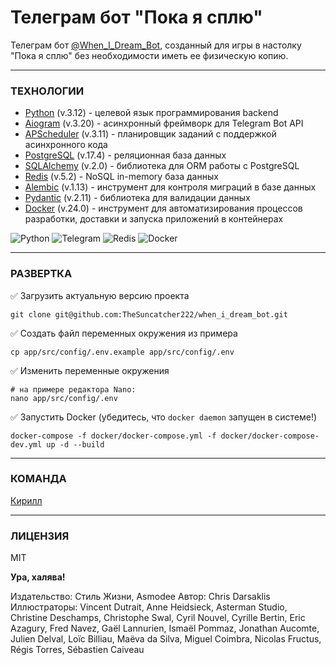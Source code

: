# Телеграм бот "Пока я сплю"

Телеграм бот [@When_I_Dream_Bot](https://t.me/When_I_Dream_Bot?start=c1686051798545-ds), созданный для игры в настолку "Пока я сплю" без необходимости иметь ее физическую копию.

___

### ТЕХНОЛОГИИ

- [Python] (v.3.12) - целевой язык программирования backend
- [Aiogram] (v.3.20) - асинхронный фреймворк для Telegram Bot API
- [APScheduler] (v.3.11) - планировщик заданий с поддержкой асинхронного кода
- [PostgreSQL] (v.17.4) - реляционная база данных
- [SQLAlchemy] (v.2.0) - библиотека для ORM работы с PostgreSQL
- [Redis] (v.5.2) - NoSQL in-memory база данных
- [Alembic] (v.1.13) - инструмент для контроля миграций в базе данных
- [Pydantic] (v.2.11) - библиотека для валидации данных
- [Docker] (v.24.0) - инструмент для автоматизирования процессов разработки, доставки и запуска приложений в контейнерах

![Python](https://img.shields.io/badge/python-3670A0?style=for-the-badge&logo=python&logoColor=ffdd54)
![Telegram](https://img.shields.io/badge/Telegram-2CA5E0?style=for-the-badge&logo=telegram&logoColor=white)
![Redis](https://img.shields.io/badge/redis-%23DD0031.svg?style=for-the-badge&logo=redis&logoColor=white)
![Docker](https://img.shields.io/badge/docker-%230db7ed.svg?style=for-the-badge&logo=docker&logoColor=white)

[Python]: <https://www.python.org/>
[Aiogram]: <https://aiogram.dev/>
[APScheduler]: <https://apscheduler.readthedocs.io/en/latest/>
[PostgreSQL]: <https://www.postgresql.org/>
[SQLAlchemy]: <https://www.sqlalchemy.org/>
[Redis]: <https://redis.io/>
[Alembic]: <https://alembic.sqlalchemy.org/>
[Pydantic]: <https://docs.pydantic.dev/latest/>
[Docker]: <https://www.docker.com/>

___

### РАЗВЕРТКА

✅ Загрузить актуальную версию проекта

```
git clone git@github.com:TheSuncatcher222/when_i_dream_bot.git
```

✅ Создать файл переменных окружения из примера

```
cp app/src/config/.env.example app/src/config/.env
```

✅ Изменить переменные окружения

```
# на примере редактора Nano:
nano app/src/config/.env
```

✅ Запустить Docker (убедитесь, что `docker daemon` запущен в системе!)

```
docker-compose -f docker/docker-compose.yml -f docker/docker-compose-dev.yml up -d --build
```

___

### КОМАНДА

[Кирилл](https://github.com/TheSuncatcher222/)

___

### ЛИЦЕНЗИЯ

MIT

**Ура, халява!**

Издательство: Стиль Жизни, Asmodee
Автор: Chris Darsaklis
Иллюстраторы: Vincent Dutrait, Anne Heidsieck, Asterman Studio, Christine Deschamps, Christophe Swal, Cyril Nouvel, Cyrille Bertin, Eric Azagury, Fred Navez, Gaël Lannurien, Ismaël Pommaz, Jonathan Aucomte, Julien Delval, Loïc Billiau, Maëva da Silva, Miguel Coimbra, Nicolas Fructus, Régis Torres, Sébastien Caiveau
